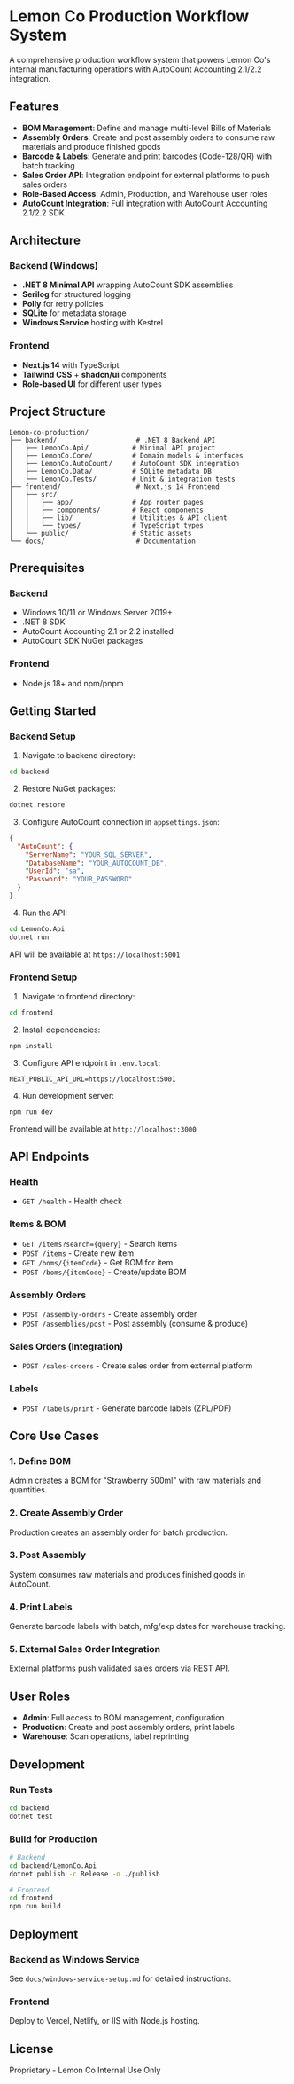 # Lemon Co Production Workflow System

A comprehensive production workflow system that powers Lemon Co's internal manufacturing operations with AutoCount Accounting 2.1/2.2 integration.

## Features

- **BOM Management**: Define and manage multi-level Bills of Materials
- **Assembly Orders**: Create and post assembly orders to consume raw materials and produce finished goods
- **Barcode & Labels**: Generate and print barcodes (Code-128/QR) with batch tracking
- **Sales Order API**: Integration endpoint for external platforms to push sales orders
- **Role-Based Access**: Admin, Production, and Warehouse user roles
- **AutoCount Integration**: Full integration with AutoCount Accounting 2.1/2.2 SDK

## Architecture

### Backend (Windows)
- **.NET 8 Minimal API** wrapping AutoCount SDK assemblies
- **Serilog** for structured logging
- **Polly** for retry policies
- **SQLite** for metadata storage
- **Windows Service** hosting with Kestrel

### Frontend
- **Next.js 14** with TypeScript
- **Tailwind CSS** + **shadcn/ui** components
- **Role-based UI** for different user types

## Project Structure

```
Lemon-co-production/
├── backend/                    # .NET 8 Backend API
│   ├── LemonCo.Api/           # Minimal API project
│   ├── LemonCo.Core/          # Domain models & interfaces
│   ├── LemonCo.AutoCount/     # AutoCount SDK integration
│   ├── LemonCo.Data/          # SQLite metadata DB
│   └── LemonCo.Tests/         # Unit & integration tests
├── frontend/                   # Next.js 14 Frontend
│   ├── src/
│   │   ├── app/               # App router pages
│   │   ├── components/        # React components
│   │   ├── lib/               # Utilities & API client
│   │   └── types/             # TypeScript types
│   └── public/                # Static assets
└── docs/                       # Documentation
```

## Prerequisites

### Backend
- Windows 10/11 or Windows Server 2019+
- .NET 8 SDK
- AutoCount Accounting 2.1 or 2.2 installed
- AutoCount SDK NuGet packages

### Frontend
- Node.js 18+ and npm/pnpm

## Getting Started

### Backend Setup

1. Navigate to backend directory:
```bash
cd backend
```

2. Restore NuGet packages:
```bash
dotnet restore
```

3. Configure AutoCount connection in `appsettings.json`:
```json
{
  "AutoCount": {
    "ServerName": "YOUR_SQL_SERVER",
    "DatabaseName": "YOUR_AUTOCOUNT_DB",
    "UserId": "sa",
    "Password": "YOUR_PASSWORD"
  }
}
```

4. Run the API:
```bash
cd LemonCo.Api
dotnet run
```

API will be available at `https://localhost:5001`

### Frontend Setup

1. Navigate to frontend directory:
```bash
cd frontend
```

2. Install dependencies:
```bash
npm install
```

3. Configure API endpoint in `.env.local`:
```
NEXT_PUBLIC_API_URL=https://localhost:5001
```

4. Run development server:
```bash
npm run dev
```

Frontend will be available at `http://localhost:3000`

## API Endpoints

### Health
- `GET /health` - Health check

### Items & BOM
- `GET /items?search={query}` - Search items
- `POST /items` - Create new item
- `GET /boms/{itemCode}` - Get BOM for item
- `POST /boms/{itemCode}` - Create/update BOM

### Assembly Orders
- `POST /assembly-orders` - Create assembly order
- `POST /assemblies/post` - Post assembly (consume & produce)

### Sales Orders (Integration)
- `POST /sales-orders` - Create sales order from external platform

### Labels
- `POST /labels/print` - Generate barcode labels (ZPL/PDF)

## Core Use Cases

### 1. Define BOM
Admin creates a BOM for "Strawberry 500ml" with raw materials and quantities.

### 2. Create Assembly Order
Production creates an assembly order for batch production.

### 3. Post Assembly
System consumes raw materials and produces finished goods in AutoCount.

### 4. Print Labels
Generate barcode labels with batch, mfg/exp dates for warehouse tracking.

### 5. External Sales Order Integration
External platforms push validated sales orders via REST API.

## User Roles

- **Admin**: Full access to BOM management, configuration
- **Production**: Create and post assembly orders, print labels
- **Warehouse**: Scan operations, label reprinting

## Development

### Run Tests
```bash
cd backend
dotnet test
```

### Build for Production
```bash
# Backend
cd backend/LemonCo.Api
dotnet publish -c Release -o ./publish

# Frontend
cd frontend
npm run build
```

## Deployment

### Backend as Windows Service
See `docs/windows-service-setup.md` for detailed instructions.

### Frontend
Deploy to Vercel, Netlify, or IIS with Node.js hosting.

## License

Proprietary - Lemon Co Internal Use Only

